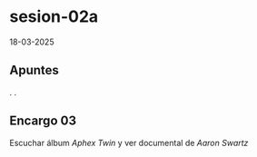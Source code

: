 # sesion-02a

18-03-2025

## Apuntes
.
.

## Encargo 03

Escuchar álbum _Aphex Twin_ y ver documental de _Aaron Swartz_

